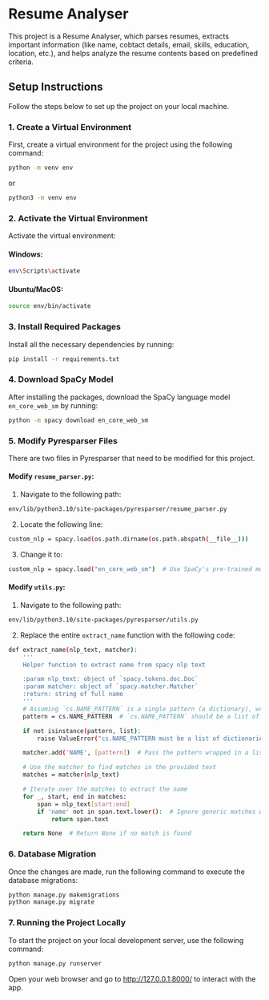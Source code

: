 # Resume Analyser

This project is a Resume Analyser, which parses resumes, extracts important information (like name, cobtact details, email, skills, education, location, etc.), and helps analyze the resume contents based on predefined criteria.

## Setup Instructions

Follow the steps below to set up the project on your local machine.

### 1. Create a Virtual Environment

First, create a virtual environment for the project using the following command:

```bash
python -m venv env
```
or 
```bash
python3 -m venv env
```

### 2. Activate the Virtual Environment

Activate the virtual environment:

#### Windows:
```bash
env\Scripts\activate
```

#### Ubuntu/MacOS:
```bash
source env/bin/activate
```

### 3. Install Required Packages

Install all the necessary dependencies by running:

```bash
pip install -r requirements.txt
```

### 4. Download SpaCy Model

After installing the packages, download the SpaCy language model `en_core_web_sm` by running:

```bash
python -m spacy download en_core_web_sm
```

### 5. Modify Pyresparser Files

There are two files in Pyresparser that need to be modified for this project.

#### Modify `resume_parser.py`:

1. Navigate to the following path:
```bash
env/lib/python3.10/site-packages/pyresparser/resume_parser.py
```

2. Locate the following line:
```bash
custom_nlp = spacy.load(os.path.dirname(os.path.abspath(__file__)))
```

3. Change it to:
```bash
custom_nlp = spacy.load("en_core_web_sm")  # Use SpaCy's pre-trained model
```

#### Modify `utils.py`:

1. Navigate to the following path:
```bash
env/lib/python3.10/site-packages/pyresparser/utils.py
```

2. Replace the entire `extract_name` function with the following code:
```bash
def extract_name(nlp_text, matcher):
    '''
    Helper function to extract name from spacy nlp text

    :param nlp_text: object of `spacy.tokens.doc.Doc`
    :param matcher: object of `spacy.matcher.Matcher`
    :return: string of full name
    '''
    # Assuming `cs.NAME_PATTERN` is a single pattern (a dictionary), wrap it in a list
    pattern = cs.NAME_PATTERN  # `cs.NAME_PATTERN` should be a list of dictionaries (token patterns)

    if not isinstance(pattern, list):
        raise ValueError("cs.NAME_PATTERN must be a list of dictionaries")

    matcher.add('NAME', [pattern])  # Pass the pattern wrapped in a list of lists

    # Use the matcher to find matches in the provided text
    matches = matcher(nlp_text)

    # Iterate over the matches to extract the name
    for _, start, end in matches:
        span = nlp_text[start:end]
        if 'name' not in span.text.lower():  # Ignore generic matches with 'name'
            return span.text

    return None  # Return None if no match is found
```

### 6. Database Migration

Once the changes are made, run the following command to execute the database migrations:

```bash
python manage.py makemigrations
python manage.py migrate
```

### 7. Running the Project Locally

To start the project on your local development server, use the following command:

```bash
python manage.py runserver
```

Open your web browser and go to http://127.0.0.1:8000/ to interact with the app.


